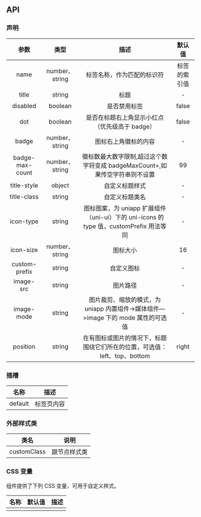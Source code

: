 ## API

### 声明

|      参数       |      类型      |                             描述                             |    默认值    |
| :-------------: | :------------: | :----------------------------------------------------------: | :----------: |
|      name       | number、string |                  标签名称，作为匹配的标识符                  | 标签的索引值 |
|      title      |     string     |                             标题                             |      -       |
|    disabled     |    boolean     |                         是否禁用标签                         |    false     |
|       dot       |    boolean     |        是否在标题右上角显示小红点（优先级高于 badge）        |    false     |
|      badge      | number、string |                     图标右上角徽标的内容                     |      -       |
| badge-max-count | number、string | 徽标数最大数字限制,超过这个数字将变成 badgeMaxCount+,如果传空字符串则不设置 |      99      |
|   title-style   |     object     |                        自定义标题样式                        |      -       |
|   title-class   |     string     |                        自定义标题类名                        |      -       |
|    icon-type    |     string     | 图标图案，为 uniapp 扩展组件（uni-ui）下的 uni-icons 的 type 值，customPrefix 用法等同 |      -       |
|    icon-size    | number、string |                           图标大小                           |      16      |
|  custom-prefix  |     string     |                          自定义图标                          |      -       |
|    image-src    |     string     |                           图片路径                           |      -       |
|   image-mode    |     string     | 图片裁剪、缩放的模式，为 uniapp 内置组件->媒体组件—>image 下的 mode 属性的可选值 |      -       |
|    position     |     string     | 在有图标或图片的情况下，标题围绕它们所在的位置，可选值：left、top、bottom |    right     |

### 插槽

| 名称    | 描述       |
| ------- | ---------- |
| default | 标签页内容 |

### 外部样式类

| 类名        | 说明         |
| ----------- | ------------ |
| customClass | 跟节点样式类 |

### CSS 变量

组件提供了下列 CSS 变量，可用于自定义样式。

| 名称 | 默认值 | 描述 |
| ---- | ------ | ---- |
|      |        |      |